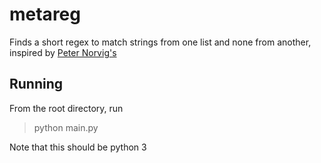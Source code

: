 metareg
=======

Finds a short regex to match strings from one list and none from another, inspired by [Peter Norvig's](http://nbviewer.ipython.org/url/norvig.com/ipython/xkcd1313.ipynb)

Running
-------

From the root directory, run

> python main.py

Note that this should be python 3
